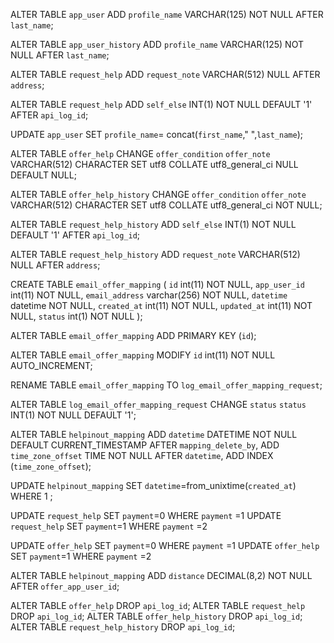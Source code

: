 ALTER TABLE `app_user` ADD `profile_name` VARCHAR(125) NOT NULL AFTER `last_name`;

ALTER TABLE `app_user_history` ADD `profile_name` VARCHAR(125) NOT NULL AFTER `last_name`; 

ALTER TABLE `request_help` ADD `request_note` VARCHAR(512) NULL AFTER `address`;

ALTER TABLE `request_help` ADD `self_else` INT(1) NOT NULL DEFAULT '1' AFTER `api_log_id`;

UPDATE `app_user` SET `profile_name`= concat(`first_name`," ",`last_name`);

ALTER TABLE `offer_help` CHANGE `offer_condition` `offer_note` VARCHAR(512) CHARACTER SET utf8 COLLATE utf8_general_ci NULL DEFAULT NULL;

ALTER TABLE `offer_help_history` CHANGE `offer_condition` `offer_note` VARCHAR(512) CHARACTER SET utf8 COLLATE utf8_general_ci NOT NULL;

ALTER TABLE `request_help_history` ADD `self_else` INT(1) NOT NULL DEFAULT '1' AFTER `api_log_id`;

ALTER TABLE `request_help_history` ADD `request_note` VARCHAR(512) NULL AFTER `address`;


CREATE TABLE `email_offer_mapping` (
  `id` int(11) NOT NULL,
  `app_user_id` int(11) NOT NULL,
  `email_address` varchar(256) NOT NULL,
  `datetime` datetime NOT NULL,
  `created_at` int(11) NOT NULL,
  `updated_at` int(11) NOT NULL,
  `status` int(1) NOT NULL
);

ALTER TABLE `email_offer_mapping`
  ADD PRIMARY KEY (`id`);

ALTER TABLE `email_offer_mapping`
  MODIFY `id` int(11) NOT NULL AUTO_INCREMENT;

RENAME TABLE `email_offer_mapping` TO `log_email_offer_mapping_request`;

ALTER TABLE `log_email_offer_mapping_request` CHANGE `status` `status` INT(1) NOT NULL DEFAULT '1';

ALTER TABLE `helpinout_mapping` ADD `datetime` DATETIME NOT NULL DEFAULT CURRENT_TIMESTAMP AFTER `mapping_delete_by`, ADD `time_zone_offset` TIME NOT NULL AFTER `datetime`, ADD INDEX (`time_zone_offset`);

UPDATE `helpinout_mapping` SET `datetime`=from_unixtime(`created_at`) WHERE 1 ;



UPDATE `request_help` SET `payment`=0 WHERE `payment` =1
UPDATE `request_help` SET `payment`=1 WHERE `payment` =2


UPDATE `offer_help` SET `payment`=0 WHERE `payment` =1
UPDATE `offer_help` SET `payment`=1 WHERE `payment` =2


ALTER TABLE `helpinout_mapping` ADD `distance` DECIMAL(8,2) NOT NULL AFTER `offer_app_user_id`;


ALTER TABLE `offer_help` DROP `api_log_id`;
ALTER TABLE `request_help` DROP `api_log_id`;
ALTER TABLE `offer_help_history` DROP `api_log_id`;
ALTER TABLE `request_help_history` DROP `api_log_id`;


